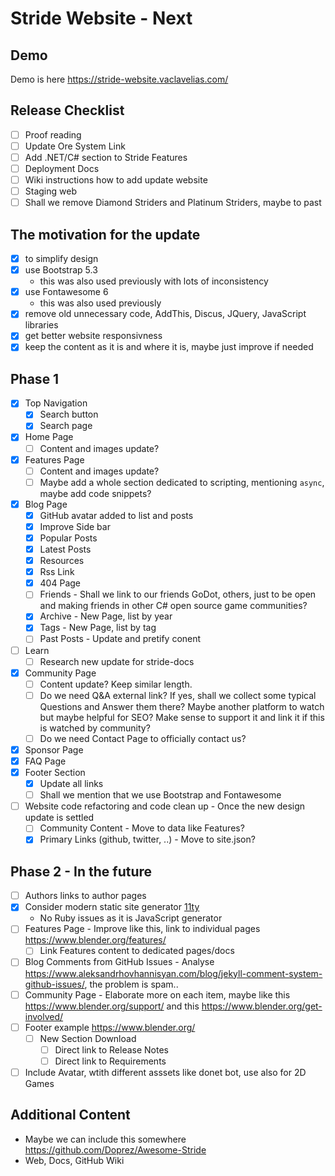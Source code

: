 # Stride Website - Next

## Demo

Demo is here https://stride-website.vaclavelias.com/

## Release Checklist

- [ ] Proof reading
- [ ] Update Ore System Link
- [ ] Add .NET/C# section to Stride Features
- [ ] Deployment Docs
- [ ] Wiki instructions how to add update website
- [ ] Staging web
- [ ] Shall we remove Diamond Striders and Platinum Striders, maybe to past 

## The motivation for the update

- [x] to simplify design
- [x] use Bootstrap 5.3
  - this was also used previously with lots of inconsistency
- [x] use Fontawesome 6
  - this was also used previously
- [x] remove old unnecessary code, AddThis, Discus, JQuery, JavaScript libraries
- [x] get better website responsivness
- [x] keep the content as it is and where it is, maybe just improve if needed

## Phase 1

- [x] Top Navigation
  - [x] Search button
  - [x] Search page
- [x] Home Page
  - [ ] Content and images update?
- [x] Features Page
  - [ ] Content and images update?
  - [ ] Maybe add a whole section dedicated to scripting, mentioning ```async```, maybe add code snippets?
- [x] Blog Page
   - [x] GitHub avatar added to list and posts
   - [x] Improve Side bar
   - [x] Popular Posts
   - [x] Latest Posts
   - [x] Resources
   - [x] Rss Link
   - [x] 404 Page
   - [ ] Friends - Shall we link to our friends GoDot, others, just to be open and making friends in other C# open source game communities? 
   - [x] Archive - New Page, list by year
   - [x] Tags - New Page, list by tag
   - [ ] Past Posts - Update and pretify conent
- [ ] Learn
  - [ ] Research new update for stride-docs
- [x] Community Page
  - [ ] Content update? Keep similar length.
  - [ ] Do we need Q&A external link? If yes, shall we collect some typical Questions and Answer them there? Maybe another platform to watch but maybe helpful for SEO? Make sense to support it and link it if this is watched by community?
  - [ ] Do we need Contact Page to officially contact us?
- [x] Sponsor Page
- [x] FAQ Page
- [x] Footer Section
   - [x] Update all links
   - [ ] Shall we mention that we use Bootstrap and Fontawesome
- [ ] Website code refactoring and code clean up - Once the new design update is settled
   - [ ] Community Content - Move to data like Features?   
   - [x] Primary Links (github, twitter, ..) - Move to site.json?

## Phase 2 - In the future

- [ ] Authors links to author pages
- [x] Consider modern static site generator [11ty](https://www.11ty.dev/docs/)
   - No Ruby issues as it is JavaScript generator
- [ ] Features Page - Improve like this, link to individual pages https://www.blender.org/features/
    - [ ] Link Features content to dedicated pages/docs
- [ ] Blog Comments from GitHub Issues - Analyse https://www.aleksandrhovhannisyan.com/blog/jekyll-comment-system-github-issues/, the problem is spam..
- [ ] Community Page - Elaborate more on each item, maybe like this https://www.blender.org/support/ and this https://www.blender.org/get-involved/
- [ ] Footer example https://www.blender.org/
  - [ ] New Section Download
     - [ ] Direct link to Release Notes
     - [ ] Direct link to Requirements
- [ ] Include Avatar, wtith different asssets like donet bot, use also for 2D Games

## Additional Content
- Maybe we can include this somewhere https://github.com/Doprez/Awesome-Stride
- Web, Docs, GitHub Wiki